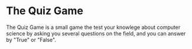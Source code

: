 # The Quiz Game

The Quiz Game is a small game the test your knowlege about computer science by asking you several questions on the field, and you can answer 
by "True" or "False".
